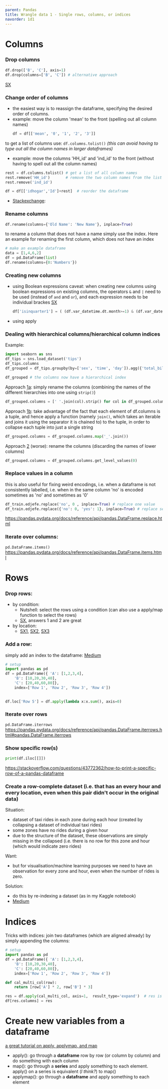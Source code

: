 ```yaml
---
parent: Pandas 
title: Wrangle data 1 - Single rows, columns, or indices 
navorder: 1d1 
---
```


# Columns

### Drop columns
``` python 
df.drop(['B', 'C'], axis=1) 
df.drop(columns=['B', 'C']) # alternative approach
```
[SX](https://stackoverflow.com/questions/13411544/delete-a-column-from-a-pandas-dataframe?rq=1)

### Change order of columns 
- the easiest way is to reassign the dataframe, specifying the desired order of columns. 
- example: move the column 'mean' to the front (spelling out all column names)
	```python
	df = df[['mean', '0', '1', '2', '3']]
	```

to get a list of columns use: ``df.columns.tolist()`` *(this can avoid having to type out all the column names in larger dataframes)*
- example: move the columns 'HH_id' and 'ind_id' to the front (without having to spell out all the column names)
```python
rest = df.columns.tolist() # get a list of all column names
rest.remove('HH_id')       # remove the two column names from the list
rest.remove('ind_id')

df = df[['idhogar','Id']+rest]	# reorder the dataframe
```
- [Stackexchange](https://stackoverflow.com/questions/13148429/how-to-change-the-order-of-dataframe-columns):

### Rename columns
```python
df.rename(columns={'Old Name': 'New Name'}, inplace=True)
```
to rename a column that does not have a name simply use the index. Here an example for renaming the first column, which does not have an index
```python
# make an example dataframe
data = [1,4,6,2]
df = pd.DataFrame(list)
df.rename(columns={0:'Numbers'})
```

### Creating new columns
- using Boolean expressions
	caveat: when creating new columns using boolean expressions on existing columns, the operators `&` and `|` need to be used (instead of `and` and `or`), and each expression needs to be individual brackes [SX](https://stackoverflow.com/questions/36921951/truth-value-of-a-series-is-ambiguous-use-a-empty-a-bool-a-item-a-any-o)
	
	```python
	df['isinquarter1'] = ( (df.var_datetime.dt.month>=1) & (df.var_datetime.dt.month<=3) ).astype('int')
	```

- using apply

### Dealing with hierarchical columns/hierarchical column indices
Example:
```python
import seaborn as sns
df_tips = sns.load_dataset('tips')
df_tips.columns
df_grouped = df_tips.groupby(by=['sex', 'time', 'day']).agg({'total_bill':['mean','sum'],'tip':['mean','sum']})

df_grouped # the columns now have a hierarchical index
```
Approach [1a](https://stackoverflow.com/questions/14507794/pandas-how-to-flatten-a-hierarchical-index-in-columns): simply rename the columns (combining the names of the different hierarchies into one using `strip()`)
```python
df_grouped.columns = [' '.join(col).strip() for col in df_grouped.columns.values]
```
Approach [1b](https://cmdlinetips.com/2020/05/fun-with-pandas-groupby-aggregate-multi-index-and-unstack/): take advantage of the fact that each element of df.columns is a tuple, and hence apply a function (namely `join()`, which takes an iterable and joins it using the separator it is chained to) to the tuple, in order to collapse each tuple into just a single string
```python
df_grouped.columns = df_grouped.columns.map('_'.join())
```
Approach [2](https://stackoverflow.com/questions/14507794/pandas-how-to-flatten-a-hierarchical-index-in-columns) (worse): rename the columns (discarding the names of lower columns)
```python
df_grouped.columns = df_grouped.columns.get_level_values(0)
```

### Replace values in a column
this is also useful for fixing weird encodings, i.e. when a dataframe is not consistently labelled, i.e. when in the same column 'no' is encoded sometimes as 'no' and sometimes as '0'
```python
df_train.edjefe.replace('no', 0 , inplace=True) # replace one value
df_train.edjefe.replace({'no': 0, 'yes': 1}, inplace=True) # replace several values using a dictionary
```
https://pandas.pydata.org/docs/reference/api/pandas.DataFrame.replace.html

### Iterate over columns:
``pd.DataFrame.items()``
https://pandas.pydata.org/docs/reference/api/pandas.DataFrame.items.html

# Rows
### Drop rows:
- by condition:
	- Nutshell: select the rows using a condition (can also use a apply/map function to select the rows)
	- [SX](https://stackoverflow.com/questions/13851535/how-to-delete-rows-from-a-pandas-dataframe-based-on-a-conditional-expression), answers 1 and 2 are great
- by location:
	- [SX1](https://stackoverflow.com/questions/15703283/pandas-drop-a-range-of-rows-from-df), [SX2](https://stackoverflow.com/questions/14661701/how-to-drop-a-list-of-rows-from-pandas-dataframe), [SX3](https://stackoverflow.com/questions/50974845/dropping-rows-in-pandas-with-index)

### Add a row:
simply add an index to the dataframe: [Medium](https://towardsdatascience.com/introduction-to-pandas-apply-applymap-and-map-5d3e044e93ff)
```python
# setup
import pandas as pd
df = pd.DataFrame({ 'A': [1,2,3,4],
	'B': [10,20,30,40],  
    'C': [20,40,60,80]},   
	index=['Row 1', 'Row 2', 'Row 3', 'Row 4'])
	

df.loc['Row 5'] = df.apply(lambda x:x.sum(), axis=0)
```

### Iterate over rows
``pd.DataFrame.iterrows``
https://pandas.pydata.org/docs/reference/api/pandas.DataFrame.iterrows.html#pandas.DataFrame.iterrows

### Show specific row(s)
```python
print(df.iloc[[]])
```
https://stackoverflow.com/questions/43772362/how-to-print-a-specific-row-of-a-pandas-dataframe

### Create a row-complete dataset (i.e. that has an every hour and every location, even when this pair didn't occur in the original data)  
Situation:
- dataset of taxi rides in each zone during each hour (created by collapsing a dataset of individual taxi rides)
- some zones have no rides during a given hour
- due to the structure of the dataset, these observations are simply missing in the collapsed (i.e. there is no row for this zone and hour (which would indicate zero rides)

Want:
- but for visualisation/machine learning purposes we need to have an observation for every zone and hour, even when the number of rides is zero.

Solution:
- do this by re-indexing a dataset (as in my Kaggle notebook)
- [Medium](https://medium.com/when-i-work-data/using-pandas-multiindex-from-product-to-fill-in-missing-data-43c3cfe9cf39)


# Indices
Tricks with indices:
join two dataframes (which are aligned already) by simply appending the columns:
```python
# setup
import pandas as pd
df = pd.DataFrame({ 'A': [1,2,3,4],
	'B': [10,20,30,40],  
    'C': [20,40,60,80]},   
	index=['Row 1', 'Row 2', 'Row 3', 'Row 4'])

def cal_multi_col(row):  
	return [row['A'] * 2, row['B'] * 3]

res = df.apply(cal_multi_col, axis=1,  result_type='expand')  # res is a dataframe with two columns
df[res.columns] = res
```


# Create new variables from a dataframe
[a great tutorial on apply, applymap, and map](https://towardsdatascience.com/introduction-to-pandas-apply-applymap-and-map-5d3e044e93ff)
- apply(): go through a **dataframe** row by row (or column by column) and do something with each column
- map(): go through a **series** and apply something to each element. apply() on a series is equivalent (*I think?*) to map()
- applymap(): go through a **dataframe** and apply something to each element